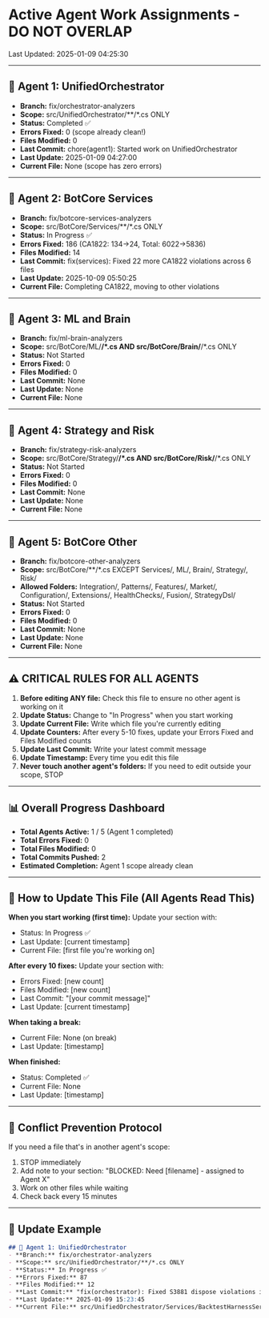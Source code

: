 # Active Agent Work Assignments - DO NOT OVERLAP

Last Updated: 2025-01-09 04:25:30

---

## 🤖 Agent 1: UnifiedOrchestrator
- **Branch:** fix/orchestrator-analyzers
- **Scope:** src/UnifiedOrchestrator/**/*.cs ONLY
- **Status:** Completed ✅
- **Errors Fixed:** 0 (scope already clean!)
- **Files Modified:** 0
- **Last Commit:** chore(agent1): Started work on UnifiedOrchestrator
- **Last Update:** 2025-01-09 04:27:00
- **Current File:** None (scope has zero errors)

---

## 🤖 Agent 2: BotCore Services  
- **Branch:** fix/botcore-services-analyzers
- **Scope:** src/BotCore/Services/**/*.cs ONLY
- **Status:** In Progress ✅
- **Errors Fixed:** 186 (CA1822: 134→24, Total: 6022→5836)
- **Files Modified:** 14
- **Last Commit:** fix(services): Fixed 22 more CA1822 violations across 6 files
- **Last Update:** 2025-10-09 05:50:25
- **Current File:** Completing CA1822, moving to other violations

---

## 🤖 Agent 3: ML and Brain
- **Branch:** fix/ml-brain-analyzers
- **Scope:** src/BotCore/ML/**/*.cs AND src/BotCore/Brain/**/*.cs ONLY
- **Status:** Not Started
- **Errors Fixed:** 0
- **Files Modified:** 0
- **Last Commit:** None
- **Last Update:** None
- **Current File:** None

---

## 🤖 Agent 4: Strategy and Risk
- **Branch:** fix/strategy-risk-analyzers
- **Scope:** src/BotCore/Strategy/**/*.cs AND src/BotCore/Risk/**/*.cs ONLY
- **Status:** Not Started
- **Errors Fixed:** 0
- **Files Modified:** 0
- **Last Commit:** None
- **Last Update:** None
- **Current File:** None

---

## 🤖 Agent 5: BotCore Other
- **Branch:** fix/botcore-other-analyzers
- **Scope:** src/BotCore/**/*.cs EXCEPT Services/, ML/, Brain/, Strategy/, Risk/
- **Allowed Folders:** Integration/, Patterns/, Features/, Market/, Configuration/, Extensions/, HealthChecks/, Fusion/, StrategyDsl/
- **Status:** Not Started
- **Errors Fixed:** 0
- **Files Modified:** 0
- **Last Commit:** None
- **Last Update:** None
- **Current File:** None

---

## ⚠️ CRITICAL RULES FOR ALL AGENTS

1. **Before editing ANY file:** Check this file to ensure no other agent is working on it
2. **Update Status:** Change to "In Progress" when you start working
3. **Update Current File:** Write which file you're currently editing
4. **Update Counters:** After every 5-10 fixes, update your Errors Fixed and Files Modified counts
5. **Update Last Commit:** Write your latest commit message
6. **Update Timestamp:** Every time you edit this file
7. **Never touch another agent's folders:** If you need to edit outside your scope, STOP

---

## 📊 Overall Progress Dashboard

- **Total Agents Active:** 1 / 5 (Agent 1 completed)
- **Total Errors Fixed:** 0
- **Total Files Modified:** 0
- **Total Commits Pushed:** 2
- **Estimated Completion:** Agent 1 scope already clean

---

## 🔄 How to Update This File (All Agents Read This)

**When you start working (first time):**
Update your section with:
- Status: In Progress ✅
- Last Update: [current timestamp]
- Current File: [first file you're working on]

**After every 10 fixes:**
Update your section with:
- Errors Fixed: [new count]
- Files Modified: [new count]
- Last Commit: "[your commit message]"
- Last Update: [current timestamp]

**When taking a break:**
- Current File: None (on break)
- Last Update: [timestamp]

**When finished:**
- Status: Completed ✅
- Current File: None
- Last Update: [timestamp]

---

## 🚫 Conflict Prevention Protocol

If you need a file that's in another agent's scope:
1. STOP immediately
2. Add note to your section: "BLOCKED: Need [filename] - assigned to Agent X"
3. Work on other files while waiting
4. Check back every 15 minutes

---

## 📝 Update Example

```markdown
## 🤖 Agent 1: UnifiedOrchestrator
- **Branch:** fix/orchestrator-analyzers
- **Scope:** src/UnifiedOrchestrator/**/*.cs ONLY
- **Status:** In Progress ✅
- **Errors Fixed:** 87
- **Files Modified:** 12
- **Last Commit:** "fix(orchestrator): Fixed S3881 dispose violations in Program.cs, Startup.cs"
- **Last Update:** 2025-01-09 15:23:45
- **Current File:** src/UnifiedOrchestrator/Services/BacktestHarnessService.cs
```
